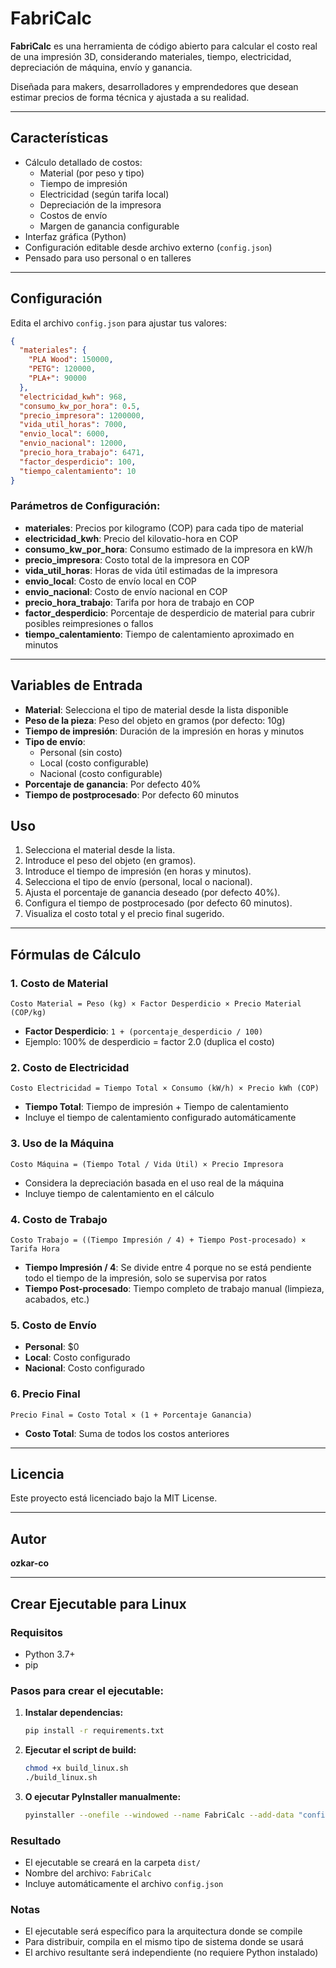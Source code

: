# FabriCalc

**FabriCalc** es una herramienta de código abierto para calcular el costo real de una impresión 3D, considerando materiales, tiempo, electricidad, depreciación de máquina, envío y ganancia.

Diseñada para makers, desarrolladores y emprendedores que desean estimar precios de forma técnica y ajustada a su realidad.

---

## Características

- Cálculo detallado de costos:
  - Material (por peso y tipo)
  - Tiempo de impresión
  - Electricidad (según tarifa local)
  - Depreciación de la impresora
  - Costos de envío
  - Margen de ganancia configurable
- Interfaz gráfica (Python)
- Configuración editable desde archivo externo (`config.json`)
- Pensado para uso personal o en talleres

---

## Configuración

Edita el archivo `config.json` para ajustar tus valores:

```json
{
  "materiales": {
    "PLA Wood": 150000,
    "PETG": 120000,
    "PLA+": 90000
  },
  "electricidad_kwh": 968,
  "consumo_kw_por_hora": 0.5,
  "precio_impresora": 1200000,
  "vida_util_horas": 7000,
  "envio_local": 6000,
  "envio_nacional": 12000,
  "precio_hora_trabajo": 6471,
  "factor_desperdicio": 100,
  "tiempo_calentamiento": 10
}
```

### Parámetros de Configuración:

- **materiales**: Precios por kilogramo (COP) para cada tipo de material
- **electricidad_kwh**: Precio del kilovatio-hora en COP
- **consumo_kw_por_hora**: Consumo estimado de la impresora en kW/h
- **precio_impresora**: Costo total de la impresora en COP
- **vida_util_horas**: Horas de vida útil estimadas de la impresora
- **envio_local**: Costo de envío local en COP
- **envio_nacional**: Costo de envío nacional en COP
- **precio_hora_trabajo**: Tarifa por hora de trabajo en COP
- **factor_desperdicio**: Porcentaje de desperdicio de material para cubrir posibles reimpresiones o fallos
- **tiempo_calentamiento**: Tiempo de calentamiento aproximado en minutos

---

## Variables de Entrada

- **Material**: Selecciona el tipo de material desde la lista disponible
- **Peso de la pieza**: Peso del objeto en gramos (por defecto: 10g)
- **Tiempo de impresión**: Duración de la impresión en horas y minutos
- **Tipo de envío**: 
  - Personal (sin costo)
  - Local (costo configurable)
  - Nacional (costo configurable)
- **Porcentaje de ganancia**: Por defecto 40%
- **Tiempo de postprocesado**: Por defecto 60 minutos

## Uso

1. Selecciona el material desde la lista.
2. Introduce el peso del objeto (en gramos).
3. Introduce el tiempo de impresión (en horas y minutos).
4. Selecciona el tipo de envío (personal, local o nacional).
5. Ajusta el porcentaje de ganancia deseado (por defecto 40%).
6. Configura el tiempo de postprocesado (por defecto 60 minutos).
7. Visualiza el costo total y el precio final sugerido.

---

## Fórmulas de Cálculo

### 1. **Costo de Material**
```
Costo Material = Peso (kg) × Factor Desperdicio × Precio Material (COP/kg)
```
- **Factor Desperdicio**: `1 + (porcentaje_desperdicio / 100)`
- Ejemplo: 100% de desperdicio = factor 2.0 (duplica el costo)

### 2. **Costo de Electricidad**
```
Costo Electricidad = Tiempo Total × Consumo (kW/h) × Precio kWh (COP)
```
- **Tiempo Total**: Tiempo de impresión + Tiempo de calentamiento
- Incluye el tiempo de calentamiento configurado automáticamente

### 3. **Uso de la Máquina**
```
Costo Máquina = (Tiempo Total / Vida Útil) × Precio Impresora
```
- Considera la depreciación basada en el uso real de la máquina
- Incluye tiempo de calentamiento en el cálculo

### 4. **Costo de Trabajo**
```
Costo Trabajo = ((Tiempo Impresión / 4) + Tiempo Post-procesado) × Tarifa Hora
```
- **Tiempo Impresión / 4**: Se divide entre 4 porque no se está pendiente todo el tiempo de la impresión, solo se supervisa por ratos
- **Tiempo Post-procesado**: Tiempo completo de trabajo manual (limpieza, acabados, etc.)

### 5. **Costo de Envío**
- **Personal**: $0
- **Local**: Costo configurado
- **Nacional**: Costo configurado

### 6. **Precio Final**
```
Precio Final = Costo Total × (1 + Porcentaje Ganancia)
```
- **Costo Total**: Suma de todos los costos anteriores

---

## Licencia

Este proyecto está licenciado bajo la MIT License.

---

## Autor

**ozkar-co**

---

## Crear Ejecutable para Linux

### Requisitos
- Python 3.7+
- pip

### Pasos para crear el ejecutable:

1. **Instalar dependencias:**
   ```bash
   pip install -r requirements.txt
   ```

2. **Ejecutar el script de build:**
   ```bash
   chmod +x build_linux.sh
   ./build_linux.sh
   ```

3. **O ejecutar PyInstaller manualmente:**
   ```bash
   pyinstaller --onefile --windowed --name FabriCalc --add-data "config.json:." main.py
   ```

### Resultado
- El ejecutable se creará en la carpeta `dist/`
- Nombre del archivo: `FabriCalc`
- Incluye automáticamente el archivo `config.json`

### Notas
- El ejecutable será específico para la arquitectura donde se compile
- Para distribuir, compila en el mismo tipo de sistema donde se usará
- El archivo resultante será independiente (no requiere Python instalado) 